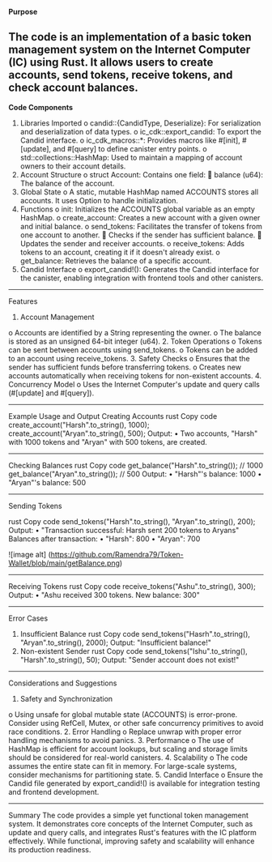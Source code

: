 **Purpose**


The code is an implementation of a basic token management system on the Internet Computer (IC) using Rust. It allows users to create accounts, send tokens, receive tokens, and check account balances.
-----------------------------------------------------------------------------------------------

**Code Components**

1.	Libraries Imported
          o	candid::{CandidType, Deserialize}: For serialization and deserialization of data types.
          o	ic_cdk::export_candid: To export the Candid interface.
          o	ic_cdk_macros::*: Provides macros like #[init], #[update], and #[query] to define canister entry points.
          o	std::collections::HashMap: Used to maintain a mapping of account owners to their account details.
2.	Account Structure
          o	struct Account: Contains one field:
               	balance (u64): The balance of the account.
3.	Global State
o	A static, mutable HashMap named ACCOUNTS stores all accounts. It uses Option to handle initialization.
4.	Functions
o	init: Initializes the ACCOUNTS global variable as an empty HashMap.
o	create_account: Creates a new account with a given owner and initial balance.
o	send_tokens: Facilitates the transfer of tokens from one account to another.
	Checks if the sender has sufficient balance.
	Updates the sender and receiver accounts.
o	receive_tokens: Adds tokens to an account, creating it if it doesn't already exist.
o	get_balance: Retrieves the balance of a specific account.
5.	Candid Interface
o	export_candid!(): Generates the Candid interface for the canister, enabling integration with frontend tools and other canisters.

-----------------------------------------------------------------------------------------------


Features
1.	Account Management
 
o	Accounts are identified by a String representing the owner.
o	The balance is stored as an unsigned 64-bit integer (u64).
2.	Token Operations
o	Tokens can be sent between accounts using send_tokens.
o	Tokens can be added to an account using receive_tokens.
3.	Safety Checks
o	Ensures that the sender has sufficient funds before transferring tokens.
o	Creates new accounts automatically when receiving tokens for non-existent accounts.
4.	Concurrency Model
o	Uses the Internet Computer's update and query calls (#[update] and #[query]).

-----------------------------------------------------------------------------------------------


Example Usage and Output Creating Accounts
rust
Copy code
create_account("Harsh".to_string(), 1000);
create_account("Aryan".to_string(), 500);
Output:
•	Two accounts, "Harsh" with 1000 tokens and "Aryan" with 500 tokens, are created.

-----------------------------------------------------------------------------------------------


Checking Balances
rust
Copy code
get_balance("Harsh".to_string()); // 1000
get_balance("Aryan".to_string()); // 500
Output:
•	"Harsh"'s balance: 1000
•	"Aryan"'s balance: 500

-----------------------------------------------------------------------------------------------


Sending Tokens
 
rust
Copy code
send_tokens("Harsh".to_string(), "Aryan".to_string(), 200);
Output:
•	"Transaction successful: Harsh sent 200 tokens to Aryans" Balances after transaction:
•	"Harsh": 800
•	"Aryan": 700

![image alt] (https://github.com/Ramendra79/Token-Wallet/blob/main/getBalance.png)

-----------------------------------------------------------------------------------------------


Receiving Tokens
rust
Copy code
receive_tokens("Ashu".to_string(), 300);
Output:
•	"Ashu received 300 tokens. New balance: 300"

-----------------------------------------------------------------------------------------------


Error Cases
1.	Insufficient Balance
rust
Copy code
send_tokens("Hasrh".to_string(), "Aryan".to_string(), 2000);
Output:
"Insufficient balance!"
2.	Non-existent Sender
rust
Copy code
send_tokens("Ishu".to_string(), "Harsh".to_string(), 50);
Output:
"Sender account does not exist!"

-----------------------------------------------------------------------------------------------


Considerations and Suggestions
1.	Safety and Synchronization
 
o	Using unsafe for global mutable state (ACCOUNTS) is error-prone. Consider using RefCell, Mutex, or other safe concurrency primitives to avoid race conditions.
2.	Error Handling
o	Replace unwrap with proper error handling mechanisms to avoid panics.
3.	Performance
o	The use of HashMap is efficient for account lookups, but scaling and storage limits should be considered for real-world canisters.
4.	Scalability
o	The code assumes the entire state can fit in memory. For large-scale systems, consider mechanisms for partitioning state.
5.	Candid Interface
o	Ensure the Candid file generated by export_candid!() is available for integration testing and frontend development.

-----------------------------------------------------------------------------------------------


Summary
The code provides a simple yet functional token management system. It demonstrates core concepts of the Internet Computer, such as update and query calls, and integrates Rust's features with the IC platform effectively. While functional, improving safety and scalability will enhance its production
readiness.
